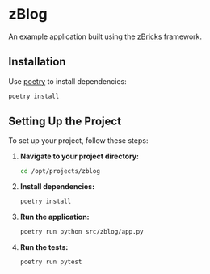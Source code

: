 # zBlog

An example application built using the [zBricks](https://github.com/zdeyn/zbricks) framework.

## Installation

Use [poetry](https://python-poetry.org/) to install dependencies:

```bash
poetry install
```

## Setting Up the Project

To set up your project, follow these steps:

1. **Navigate to your project directory:**
   ```bash
   cd /opt/projects/zblog
   ```

2. **Install dependencies:**
   ```bash
   poetry install
   ```

3. **Run the application:**
   ```bash
   poetry run python src/zblog/app.py
   ```

4. **Run the tests:**
   ```bash
   poetry run pytest
   ```

